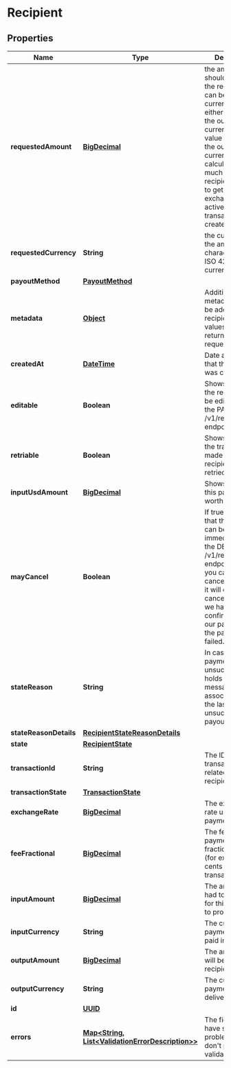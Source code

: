 

# Recipient

## Properties

Name | Type | Description | Notes
------------ | ------------- | ------------- | -------------
**requestedAmount** | [**BigDecimal**](BigDecimal.md) | the amount that should be paid to the recipient. This can be in any currency, usually either the input or the output currency. If the value here is not the output currency we will calculate how much the recipient is going to get using the exchange rates active when the transaction was created. | 
**requestedCurrency** | **String** | the currency of the amount in 3-character alpha ISO 4217 currency format | 
**payoutMethod** | [**PayoutMethod**](PayoutMethod.md) |  | 
**metadata** | [**Object**](.md) | Additional metadata that can be added to a recipient. These values will be returned on request |  [optional]
**createdAt** | [**DateTime**](DateTime.md) | Date and time that the recipient was created. |  [optional]
**editable** | **Boolean** | Shows whether the recipient can be edited using the PATCH /v1/recipients/{id} endpoint or not |  [optional]
**retriable** | **Boolean** | Shows whether the transaction made to the recipient can be retried or not |  [optional]
**inputUsdAmount** | [**BigDecimal**](BigDecimal.md) | Shows how much this payment is worth in USD |  [optional]
**mayCancel** | **Boolean** | If true it shows that the payment can be cancelled immediately using the DELETE /v1/recipients/{id} endpoint. If false you can still try to cancel it, however it will only gets cancelled once we have confirmation from our partner that the payment has failed. |  [optional]
**stateReason** | **String** | In case the payment is unsuccessful it holds the error message associated with the last unsuccessful payout. |  [optional]
**stateReasonDetails** | [**RecipientStateReasonDetails**](RecipientStateReasonDetails.md) |  |  [optional]
**state** | [**RecipientState**](RecipientState.md) |  |  [optional]
**transactionId** | **String** | The ID of the transaction that is related to this recipient |  [optional]
**transactionState** | [**TransactionState**](TransactionState.md) |  |  [optional]
**exchangeRate** | [**BigDecimal**](BigDecimal.md) | The exchange rate used in this payment |  [optional]
**feeFractional** | [**BigDecimal**](BigDecimal.md) | The fee for this payment in fractional units (for example cents for USD transactions) |  [optional]
**inputAmount** | [**BigDecimal**](BigDecimal.md) | The amount that had to be paid in for this payment to proceed |  [optional]
**inputCurrency** | **String** | The currency this payment was paid in |  [optional]
**outputAmount** | [**BigDecimal**](BigDecimal.md) | The amount that will be paid to the recipient |  [optional]
**outputCurrency** | **String** | The currency the payment will be delivered in |  [optional]
**id** | [**UUID**](UUID.md) |  |  [optional]
**errors** | [**Map&lt;String, List&lt;ValidationErrorDescription&gt;&gt;**](List.md) | The fields that have some problems and don&#39;t pass validation |  [optional]



